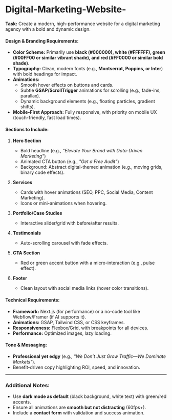 # Digital-Marketing-Website-
**Task:** Create a modern, high-performance website for a digital marketing agency with a bold and dynamic design.  

#### **Design & Branding Requirements:**  
- **Color Scheme:** Primarily use **black (#000000), white (#FFFFFF), green (#00FF00 or similar vibrant shade), and red (#FF0000 or similar bold shade)**.  
- **Typography:** Clean, modern fonts (e.g., **Montserrat, Poppins, or Inter**) with bold headings for impact.  
- **Animations:**  
  - Smooth hover effects on buttons and cards.  
  - Subtle **GSAP/ScrollTrigger** animations for scrolling (e.g., fade-ins, parallax).  
  - Dynamic background elements (e.g., floating particles, gradient shifts).  
- **Mobile-First Approach:** Fully responsive, with priority on mobile UX (touch-friendly, fast load times).  

#### **Sections to Include:**  
1. **Hero Section**  
   - Bold headline (e.g., *"Elevate Your Brand with Data-Driven Marketing"*)  
   - Animated CTA button (e.g., *"Get a Free Audit"*)  
   - Background: Abstract digital-themed animation (e.g., moving grids, binary code effects).  

2. **Services**  
   - Cards with hover animations (SEO, PPC, Social Media, Content Marketing).  
   - Icons or mini-animations when hovering.  

3. **Portfolio/Case Studies**  
   - Interactive slider/grid with before/after results.  

4. **Testimonials**  
   - Auto-scrolling carousel with fade effects.  

5. **CTA Section**  
   - Red or green accent button with a micro-interaction (e.g., pulse effect).  

6. **Footer**  
   - Clean layout with social media links (hover color transitions).  

#### **Technical Requirements:**  
- **Framework:** Next.js (for performance) or a no-code tool like Webflow/Framer (if AI supports it).  
- **Animations:** GSAP, Tailwind CSS, or CSS keyframes.  
- **Responsiveness:** Flexbox/Grid, with breakpoints for all devices.  
- **Performance:** Optimized images, lazy loading.  

#### **Tone & Messaging:**  
- **Professional yet edgy** (e.g., *"We Don’t Just Grow Traffic—We Dominate Markets"*).  
- Benefit-driven copy highlighting ROI, speed, and innovation.  

---

### **Additional Notes:**  
- Use **dark mode as default** (black background, white text) with green/red accents.  
- Ensure all animations are **smooth but not distracting** (60fps+).  
- Include a **contact form** with validation and success animation.
